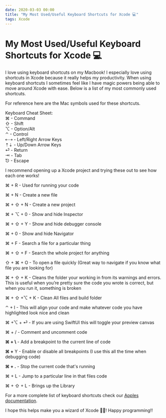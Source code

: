 ```yaml
---
date: 2020-03-03 00:00
title: "My Most Used/Useful Keyboard Shortcuts for Xcode 💻"
tags: Xcode
---
```


# My Most Used/Useful Keyboard Shortcuts for Xcode 💻

I love using keyboard shortcuts on my Macbook! I especially love using shortcuts in Xcode because it really helps my productivity. When using keyboard shortcuts I sometimes feel like I have magic powers being able to move around Xcode with ease. Below is a list of my most commonly used shortcuts.

For reference here are the Mac symbols used for these shortcuts.

Keyboard Cheat Sheet:  
⌘ - Command  
⇧ - Shift  
⌥ - Option/Alt  
⌃ - Control  
⇠⇢ - Left/Right Arrow Keys  
⇡⇣ - Up/Down Arrow Keys  
⏎ - Return  
⇥ - Tab  
⎋ - Escape

I recommend opening up a Xcode project and trying these out to see how each one works!

⌘ + R - Used for running your code

⌘ + N - Create a new file

⌘ + ⇧ + N - Create a new project

⌘ + ⌥ + 0 - Show and hide Inspector

⌘ + ⇧ + Y - Show and hide debugger console

⌘ + 0 - Show and hide Navigator

⌘ + F - Search a file for a particular thing

⌘ + ⇧ + F - Search the whole project for anything

⇧ + ⌘ + O - To open a file quickly (Great way to navigate if you know what file you are looking for)

⌘ + ⇧ + K - Cleans the folder your working in from its warnings and errors. This is useful when you’re pretty sure the code you wrote is correct, but when you run it, something is broken

⌘ + ⇧ +⌥ + K - Clean All files and build folder

⌃ + I - This will align your code and make whatever code you have highlighted look nice and clean

⌘ +⌥ + ⏎ - If you are using SwiftUI this will toggle your preview canvas

⌘ + / - Comment and uncomment code

**⌘ + \\** - Add a breakpoint to the current line of code

**⌘ +** Y - Enable or disable all breakpoints (I use this all the time when debugging code)

**⌘ + .** - Stop the current code that's running

⌘ + L - Jump to a particular line in that files code

⌘ + ⇧ + L - Brings up the Library

For a more complete list of keyboard shortcuts check our [Apples documentation](https://apple.co/32GK9wl).

I hope this helps make you a wizard of Xcode 🧙‍♂️! Happy programming!!
